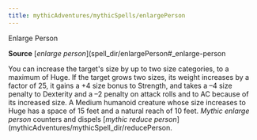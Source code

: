 ```yaml
---
title: mythicAdventures/mythicSpells/enlargePerson
---
```

Enlarge Person

**Source** [_enlarge person_](spell_dir/enlargePerson#_enlarge-person

You can increase the target's size by up to two size categories, to a maximum of Huge. If the target grows two sizes, its weight increases by a factor of 25, it gains a +4 size bonus to Strength, and takes a –4 size penalty to Dexterity and a –2 penalty on attack rolls and to AC because of its increased size. A Medium humanoid creature whose size increases to Huge has a space of 15 feet and a natural reach of 10 feet. _Mythic enlarge person_ counters and dispels [_mythic reduce person_](mythicAdventures/mythicSpell_dir/reducePerson.


